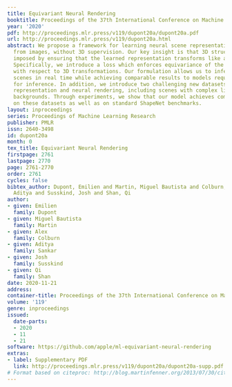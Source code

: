 ```yaml
---
title: Equivariant Neural Rendering
booktitle: Proceedings of the 37th International Conference on Machine Learning
year: '2020'
pdf: http://proceedings.mlr.press/v119/dupont20a/dupont20a.pdf
url: http://proceedings.mlr.press/v119/dupont20a.html
abstract: We propose a framework for learning neural scene representations directly
  from images, without 3D supervision. Our key insight is that 3D structure can be
  imposed by ensuring that the learned representation transforms like a real 3D scene.
  Specifically, we introduce a loss which enforces equivariance of the scene representation
  with respect to 3D transformations. Our formulation allows us to infer and render
  scenes in real time while achieving comparable results to models requiring minutes
  for inference. In addition, we introduce two challenging new datasets for scene
  representation and neural rendering, including scenes with complex lighting and
  backgrounds. Through experiments, we show that our model achieves compelling results
  on these datasets as well as on standard ShapeNet benchmarks.
layout: inproceedings
series: Proceedings of Machine Learning Research
publisher: PMLR
issn: 2640-3498
id: dupont20a
month: 0
tex_title: Equivariant Neural Rendering
firstpage: 2761
lastpage: 2770
page: 2761-2770
order: 2761
cycles: false
bibtex_author: Dupont, Emilien and Martin, Miguel Bautista and Colburn, Alex and Sankar,
  Aditya and Susskind, Josh and Shan, Qi
author:
- given: Emilien
  family: Dupont
- given: Miguel Bautista
  family: Martin
- given: Alex
  family: Colburn
- given: Aditya
  family: Sankar
- given: Josh
  family: Susskind
- given: Qi
  family: Shan
date: 2020-11-21
address: 
container-title: Proceedings of the 37th International Conference on Machine Learning
volume: '119'
genre: inproceedings
issued:
  date-parts:
  - 2020
  - 11
  - 21
software: https://github.com/apple/ml-equivariant-neural-rendering
extras:
- label: Supplementary PDF
  link: http://proceedings.mlr.press/v119/dupont20a/dupont20a-supp.pdf
# Format based on citeproc: http://blog.martinfenner.org/2013/07/30/citeproc-yaml-for-bibliographies/
---
```

